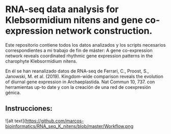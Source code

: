 # RNA-seq data analysis for Klebsormidium nitens and gene co-expression network construction.

Este repositorio contiene todos los datos analizados y los scripts necesarios correspondientes a mi trabajo de fin de máster: A gene co-expression network reveals coordinated rhythmic gene expression patterns in the charophyte Klebsormidium nitens.

En él se han reanalizado datos de RNA-seq de Ferrari, C., Proost, S., Janowski, M. et al. (2019). Kingdom-wide comparison reveals the evolution of diurnal gene expression in Archaeplastida. Nat Commun 10, 737. con herramientas up-to date y con la creación de una red de coexpresión génica.

## Instrucciones:

![alt text](https://github.com/marcos-bioinformatics/RNA_seq_K_nitens/blob/master/Workflow.png
